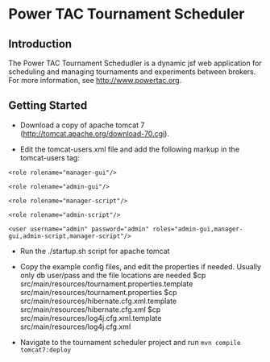 # Power TAC Tournament Scheduler

## Introduction

The Power TAC Tournament Schedudler is a dynamic jsf web application for scheduling and managing tournaments and experiments between brokers. For more information, see http://www.powertac.org.

## Getting Started 

* Download a copy of apache tomcat 7 (http://tomcat.apache.org/download-70.cgi).

* Edit the tomcat-users.xml file and add the following markup in the tomcat-users tag:

`<role rolename="manager-gui"/>`

`<role rolename="admin-gui"/>`

`<role rolename="manager-script"/>`

`<role rolename="admin-script"/>`

`<user username="admin" password="admin" roles="admin-gui,manager-gui,admin-script,manager-script"/>`

* Run the ./startup.sh script for apache tomcat

* Copy the example config files, and edit the properties if needed.
  Usually only db user/pass and the file locations are needed
  $cp src/main/resources/tournament.properties.template src/main/resources/tournament.properties
  $cp src/main/resources/hibernate.cfg.xml.template     src/main/resources/hibernate.cfg.xml
  $cp src/main/resources/log4j.cfg.xml.template         src/main/resources/log4j.cfg.xml

* Navigate to the tournament scheduler project and run `mvn compile tomcat7:deploy`

